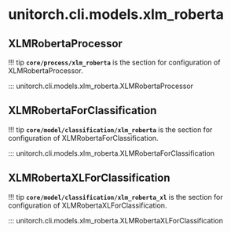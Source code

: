 # unitorch.cli.models.xlm_roberta

## XLMRobertaProcessor

!!! tip
    **`core/process/xlm_roberta`** is the section for configuration of XLMRobertaProcessor.

::: unitorch.cli.models.xlm_roberta.XLMRobertaProcessor

## XLMRobertaForClassification

!!! tip
    **`core/model/classification/xlm_roberta`** is the section for configuration of XLMRobertaForClassification.

::: unitorch.cli.models.xlm_roberta.XLMRobertaForClassification

## XLMRobertaXLForClassification

!!! tip
    **`core/model/classification/xlm_roberta_xl`** is the section for configuration of XLMRobertaXLForClassification.

::: unitorch.cli.models.xlm_roberta.XLMRobertaXLForClassification

